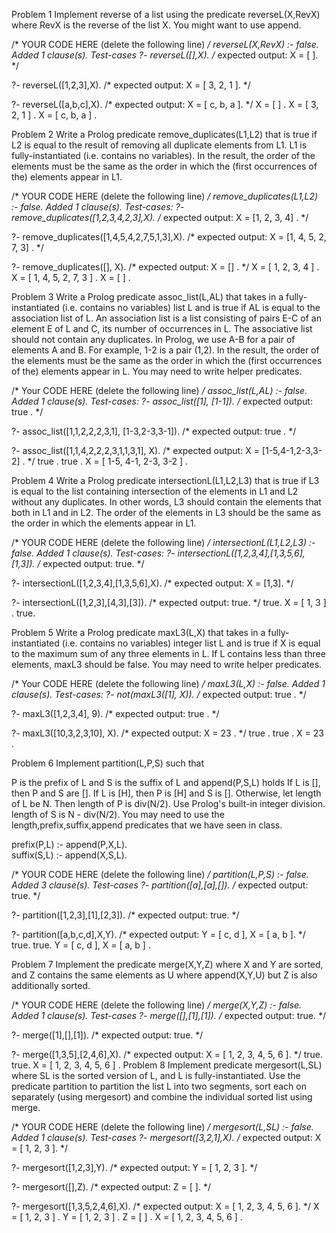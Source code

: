 Problem 1
Implement reverse of a list using the predicate reverseL(X,RevX) where RevX is the reverse of the list X. You might want to use append.

/* YOUR CODE HERE (delete the following line) */
reverseL(X,RevX) :- false.
Added 1 clause(s).
Test-cases
?- reverseL([],X).
/* expected output: X = [  ]. */

?- reverseL([1,2,3],X).
/* expected output: X = [ 3, 2, 1 ]. */

?- reverseL([a,b,c],X).
/* expected output: X = [ c, b, a ]. */
X = [  ] .
X = [ 3, 2, 1 ] .
X = [ c, b, a ] .


Problem 2
Write a Prolog predicate remove_duplicates(L1,L2) that is true if L2 is equal to the result of removing all duplicate elements from L1. L1 is fully-instantiated (i.e. contains no variables). In the result, the order of the elements must be the same as the order in which the (first occurrences of the) elements appear in L1.

/* YOUR CODE HERE (delete the following line) */
remove_duplicates(L1,L2) :- false.
Added 1 clause(s).
Test-cases:
?- remove_duplicates([1,2,3,4,2,3],X).
/* expected output: X = [1, 2, 3, 4] . */

?- remove_duplicates([1,4,5,4,2,7,5,1,3],X).
/* expected output: X = [1, 4, 5, 2, 7, 3] . */

?- remove_duplicates([], X).
/* expected output: X = [] . */
X = [ 1, 2, 3, 4 ] .
X = [ 1, 4, 5, 2, 7, 3 ] .
X = [  ] .


Problem 3
Write a Prolog predicate assoc_list(L,AL) that takes in a fully-instantiated (i.e. contains no variables) list L and is true if AL is equal to the association list of L. An association list is a list consisting of pairs E-C of an element E of L and C, its number of occurrences in L. The associative list should not contain any duplicates. In Prolog, we use A-B for a pair of elements A and B. For example, 1-2 is a pair (1,2). In the result, the order of the elements must be the same as the order in which the (first occurrences of the) elements appear in L. You may need to write helper predicates.

/* Your CODE HERE (delete the following line) */
assoc_list(L,AL) :- false.
Added 1 clause(s).
Test-cases:
?- assoc_list([1], [1-1]).
/* expected output: true . */

?- assoc_list([1,1,2,2,2,3,1], [1-3,2-3,3-1]).
/* expected output: true . */

?- assoc_list([1,1,4,2,2,2,3,1,1,3,1], X).
/* expected output: X = [1-5,4-1,2-3,3-2] . */
true .
true .
X = [ 1-5, 4-1, 2-3, 3-2 ] .


Problem 4
Write a Prolog predicate intersectionL(L1,L2,L3) that is true if L3 is equal to the list containing intersection of the elements in L1 and L2 without any duplicates. In other words, L3 should contain the elements that both in L1 and in L2. The order of the elements in L3 should be the same as the order in which the elements appear in L1.

/* YOUR CODE HERE (delete the following line) */
intersectionL(L1,L2,L3) :- false.
Added 1 clause(s).
Test-cases:
?- intersectionL([1,2,3,4],[1,3,5,6],[1,3]).
/* expected output: true. */

?- intersectionL([1,2,3,4],[1,3,5,6],X).
/* expected output: X = [1,3]. */

?- intersectionL([1,2,3],[4,3],[3]).
/* expected output: true. */
true.
X = [ 1, 3 ] .
true.


Problem 5
Write a Prolog predicate maxL3(L,X) that takes in a fully-instantiated (i.e. contains no variables) integer list L and is true if X is equal to the maximum sum of any three elements in L. If L contains less than three elements, maxL3 should be false. You may need to write helper predicates.

/* Your CODE HERE (delete the following line) */
maxL3(L,X) :- false.
Added 1 clause(s).
Test-cases:
?- not(maxL3([1], X)).
/* expected output: true . */

?- maxL3([1,2,3,4], 9).
/* expected output: true . */

?- maxL3([10,3,2,3,10], X).
/* expected output: X = 23 . */
true .
true .
X = 23 .


Problem 6
Implement partition(L,P,S) such that

P is the prefix of L and
S is the suffix of L and
append(P,S,L) holds
If L is [], then P and S are [].
If L is [H], then P is [H] and S is [].
Otherwise,
let length of L be N. Then length of P is div(N/2). Use Prolog's built-in integer division.
length of S is N - div(N/2).
You may need to use the length,prefix,suffix,append predicates that we have seen in class.

prefix(P,L) :- append(P,X,L).                                                       
suffix(S,L) :- append(X,S,L).                                                       

/* YOUR CODE HERE (delete the following line) */
partition(L,P,S) :- false.
Added 3 clause(s).
Test-cases
?- partition([a],[a],[]).
/* expected output: true. */

?- partition([1,2,3],[1],[2,3]).
/* expected output: true. */

?- partition([a,b,c,d],X,Y).
/* expected output: Y = [ c, d ], X = [ a, b ]. */
true.
true.
Y = [ c, d ], X = [ a, b ] .


Problem 7
Implement the predicate merge(X,Y,Z) where X and Y are sorted, and Z contains the same elements as U where append(X,Y,U) but Z is also additionally sorted.

/* YOUR CODE HERE (delete the following line) */
merge(X,Y,Z) :- false.
Added 1 clause(s).
Test-cases
?- merge([],[1],[1]).
/* expected output: true. */

?- merge([1],[],[1]).
/* expected output: true. */

?- merge([1,3,5],[2,4,6],X).
/* expected output: X = [ 1, 2, 3, 4, 5, 6 ]. */
true.
true.
X = [ 1, 2, 3, 4, 5, 6 ] .
Problem 8
Implement predicate mergesort(L,SL) where SL is the sorted version of L, and L is fully-instantiated. Use the predicate partition to partition the list L into two segments, sort each on separately (using mergesort) and combine the individual sorted list using merge.

/* YOUR CODE HERE (delete the following line) */
mergesort(L,SL) :- false.
Added 1 clause(s).
Test-cases
?- mergesort([3,2,1],X).
/* expected output: X = [ 1, 2, 3 ]. */

?- mergesort([1,2,3],Y).
/* expected output: Y = [ 1, 2, 3 ]. */

?- mergesort([],Z).
/* expected output: Z = [  ]. */

?- mergesort([1,3,5,2,4,6],X).
/* expected output: X = [ 1, 2, 3, 4, 5, 6 ]. */
X = [ 1, 2, 3 ] .
Y = [ 1, 2, 3 ] .
Z = [  ] .
X = [ 1, 2, 3, 4, 5, 6 ] .

